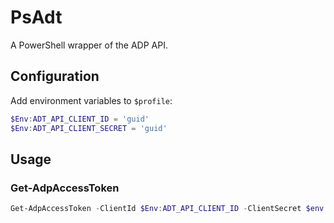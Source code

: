 # PsAdt
A PowerShell wrapper of the ADP API.

## Configuration

Add environment variables to `$profile`:

```powershell
$Env:ADT_API_CLIENT_ID = 'guid'
$Env:ADT_API_CLIENT_SECRET = 'guid'
```

## Usage

### Get-AdpAccessToken

```powershell
Get-AdpAccessToken -ClientId $Env:ADT_API_CLIENT_ID -ClientSecret $env:ADT_API_CLIENT_SECRET -CertificatePath '/path/to/certificate.pfx'
```